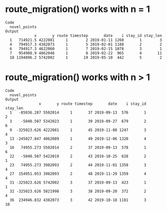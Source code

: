# route_migration() works with n = 1

    Code
      novel_points
    Output
                 x       y route timestep       date    i stay_id stay_len
      1   714921.5 4222081     1        2 2019-01-11 1260       1        3
      4   794917.3 4382073     1        5 2019-02-01 1188       2        2
      6   794917.3 4622060     1        7 2019-02-15 1078       3        1
      7   954908.9 4862048     1        8 2019-02-22  965       4       11
      18 1194896.2 5742002     1       19 2019-05-10  442       5        2

# route_migration() works with n > 1

    Code
      novel_points
    Output
                   x       y route timestep       date    i stay_id stay_len
      1   -85036.287 5502014     1       37 2019-09-13  576       1        2
      3    -5040.507 5342023     1       39 2019-09-27  679       2        6
      9  -325023.626 4222081     1       45 2019-11-08 1247       3        4
      13 -245027.847 4062089     1       49 2019-12-06 1320       4        3
      16   74955.273 5502014     2       37 2019-09-13  578       1        6
      22   -5040.507 5422019     2       43 2019-10-25  628       2        1
      23   74955.273 3982093     2       44 2019-11-01 1358       3        4
      27  154951.053 3982093     2       48 2019-11-29 1359       4        4
      31 -325023.626 5742002     3       37 2019-09-13  423       1        1
      32 -325023.626 5821998     3       38 2019-09-20  372       2        4
      36  234946.832 4382073     3       42 2019-10-18 1181       3       10

